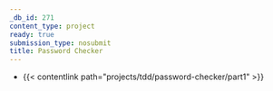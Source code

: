 ```yaml
---
_db_id: 271
content_type: project
ready: true
submission_type: nosubmit
title: Password Checker
---
```


- {{< contentlink path="projects/tdd/password-checker/part1" >}}